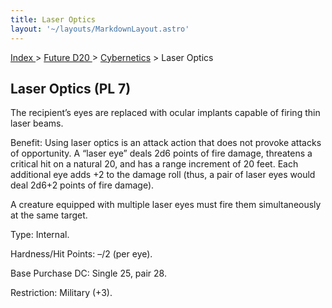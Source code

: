 ```yaml
---
title: Laser Optics
layout: '~/layouts/MarkdownLayout.astro'
---
```


[ Index ](/) > [ Future D20 ](/future.d20.srd) > [Cybernetics](/future.d20.srd/cybernetics) > Laser Optics

## Laser Optics (PL 7)

The recipient’s eyes are replaced with ocular implants capable of firing thin
laser beams.

Benefit: Using laser optics is an attack action that does not provoke attacks
of opportunity. A “laser eye” deals 2d6 points of fire damage, threatens a
critical hit on a natural 20, and has a range increment of 20 feet. Each
additional eye adds +2 to the damage roll (thus, a pair of laser eyes would
deal 2d6+2 points of fire damage).

A creature equipped with multiple laser eyes must fire them simultaneously at
the same target.

Type: Internal.

Hardness/Hit Points: –/2 (per eye).

Base Purchase DC: Single 25, pair 28.

Restriction: Military (+3).


